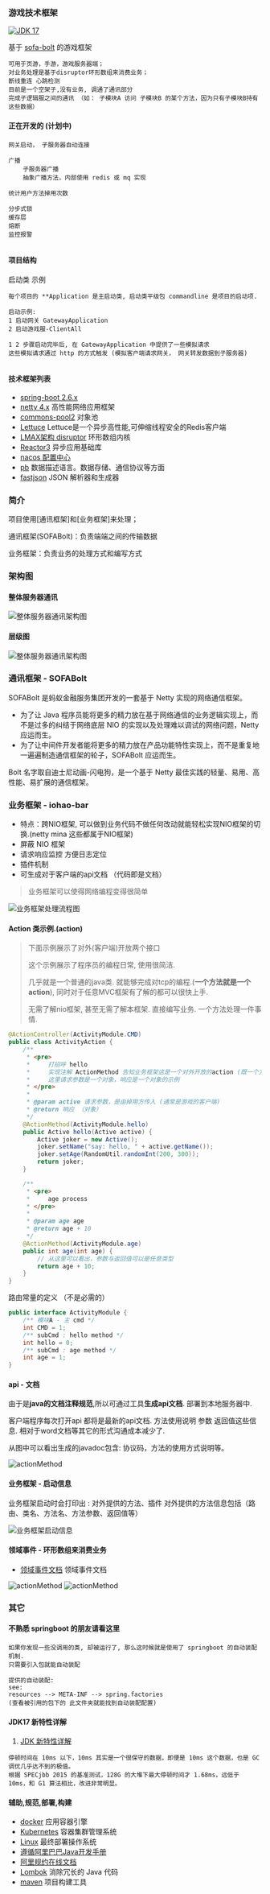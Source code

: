 ### 游戏技术框架
[![JDK 17](https://img.shields.io/badge/JDK-17-green.svg "JDK 17")]()

基于 [sofa-bolt](https://www.sofastack.tech/projects/sofa-bolt/overview/) 的游戏框架

```text
可用于页游，手游，游戏服务器端；
对业务处理是基于disruptor环形数组来消费业务；
断线重连 心跳检测 
目前是一个空架子,没有业务, 调通了通讯部分
完成子逻辑服之间的通讯 （如： 子模块A 访问 子模块B 的某个方法，因为只有子模块B持有这些数据）
```

#### 正在开发的 (计划中)

```text
网关启动， 子服务器自动连接

广播
    子服务器广播
    抽象广播方法，内部使用 redis 或 mq 实现
    
统计用户方法掉用次数

分步式锁
缓存层
熔断
监控报警


```

#### 项目结构
启动类 示例

```text
每个项目的 **Application 是主启动类, 启动类平级包 commandline 是项目的启动项.

启动示例:
1 启动网关 GatewayApplication
2 启动游戏服-ClientAll

1 2 步骤启动完毕后, 在 GatewayApplication 中提供了一些模拟请求
这些模拟请求通过 http 的方式触发 (模拟客户端请求网关， 网关转发数据到子服务器)
 
```

#### 技术框架列表

- [spring-boot 2.6.x](https://www.oschina.net/p/spring-boot)
- [netty 4.x](https://www.oschina.net/p/netty) 高性能网络应用框架
- [commons-pool2](https://www.oschina.net/p/commons-pool) 对象池
- [Lettuce](https://www.oschina.net/p/lettuce) Lettuce是一个异步高性能,可伸缩线程安全的Redis客户端
- [LMAX架构 disruptor](https://www.oschina.net/p/disruptor) 环形数组内核
- [Reactor3](https://www.oschina.net/p/reactor) 异步应用基础库
- [nacos 配置中心](https://www.oschina.net/p/nacos)
- [pb](https://www.oschina.net/p/protocol+buffers) 数据描述语言。数据存储、通信协议等方面
- [fastjson](https://www.oschina.net/p/fastjson) JSON 解析器和生成器



### 简介
项目使用[通讯框架]和[业务框架]来处理；

通讯框架(SOFABolt)：负责端端之间的传输数据

业务框架：负责业务的处理方式和编写方式


### 架构图

#### 整体服务器通讯
![整体服务器通讯架构图](doc/小游戏整体架构图.png)

#### 层级图
![整体服务器通讯架构图](doc/TCP层级图.png)


### 通讯框架 - SOFABolt
SOFABolt 是蚂蚁金融服务集团开发的一套基于 Netty 实现的网络通信框架。

- 为了让 Java 程序员能将更多的精力放在基于网络通信的业务逻辑实现上，而不是过多的纠结于网络底层 NIO 的实现以及处理难以调试的网络问题，Netty 应运而生。
- 为了让中间件开发者能将更多的精力放在产品功能特性实现上，而不是重复地一遍遍制造通信框架的轮子，SOFABolt 应运而生。

Bolt 名字取自迪士尼动画-闪电狗，是一个基于 Netty 最佳实践的轻量、易用、高性能、易扩展的通信框架。


### 业务框架 - iohao-bar
- 特点：跨NIO框架, 可以做到业务代码不做任何改动就能轻松实现NIO框架的切换.(netty mina 这些都属于NIO框架)
- 屏蔽 NIO 框架
- 请求响应监控 方便日志定位
- 插件机制
- 可生成对于客户端的api文档 （代码即是文档）

> 业务框架可以使得网络编程变得很简单

![业务框架处理流程图](doc/little-game/little-game.001.jpeg)



####  Action 类示例.(**action**)

> 下面示例展示了对外(客户端)开放两个接口
> 
> 这个示例展示了程序员的编程日常, 使用很简洁.
> 
> 几乎就是一个普通的java类. 就能够完成对tcp的编程.(**一个方法就是一个action**), 同时对于任意MVC框架有了解的都可以很快上手.
> 
> 无需了解nio框架, 甚至无需了解本框架. 直接编写业务. 一个方法处理一件事情.

```java
@ActionController(ActivityModule.CMD)
public class ActivityAction {
    /**
     * <pre>
     *     打招呼 hello
     *     实现注解 ActionMethod 告知业务框架这是一个对外开放的action (既一个方法就是一个对外的处理)
     *     这里请求参数是一个对象，响应是一个对象的示例
     * </pre>
     *
     * @param active 请求参数，是由掉用方传入 (通常是游戏的客户端)
     * @return 响应 （对象）
     */
    @ActionMethod(ActivityModule.hello)
    public Active hello(Active active) {
        Active joker = new Active();
        joker.setName("say: hello, " + active.getName());
        joker.setAge(RandomUtil.randomInt(200, 300));
        return joker;
    }

    /**
     * <pre>
     *     age process
     * </pre>
     *
     * @param age age
     * @return age + 10
     */
    @ActionMethod(ActivityModule.age)
    public int age(int age) {
        // 从这里可以看出，参数与返回值可以是任意类型
        return age + 10;
    }
}
```

路由常量的定义 （不是必需的）

```java
public interface ActivityModule {
    /** 模块A - 主 cmd */
    int CMD = 1;
    /** subCmd : hello method */
    int hello = 0;
    /** subCmd : age method */
    int age = 1;
}
```

#### api - 文档

由于是**java的文档注释规范**,所以可通过工具**生成api文档**. 部署到本地服务器中.

客户端程序每次打开api 都将是最新的api文档. 方法使用说明 参数 返回值这些信息. 相对于word文档等其它的形式沟通成本减少了.

从图中可以看出生成的javadoc包含: 协议码，方法的使用方式说明等。

![actionMethod](doc/iohao/action_method.jpg)



#### 业务框架 - 启动信息
业务框架启动时会打印出 : 对外提供的方法、插件
对外提供的方法信息包括（路由、类名、方法名、方法参数、返回值等）

![业务框架启动信息](doc/iohao/start_info.jpg)

#### 领域事件 - 环形数组来消费业务

- [领域事件文档](https://gitee.com/iohao/com-iohao-widget/tree/master/iohao-domain) 领域事件文档

![actionMethod](doc/little-game/little-game.002.jpeg)
![actionMethod](doc/little-game/little-game.003.jpeg)


### 其它
#### 不熟悉 springboot 的朋友请看这里

```text
如果你发现一些没调用的类, 却被运行了, 那么这时候就是使用了 springboot 的自动装配机制.
只需要引入包就能自动装配

提供的自动装配:
see:
resources --> META-INF --> spring.factories
(查看被引用的包下的 此文件夹就能找到自动装配配置)

```
#### JDK17 新特性详解

1. [JDK 新特性详解](https://my.oschina.net/mdxlcj/blog/3107021)

```text
停顿时间在 10ms 以下，10ms 其实是一个很保守的数据，即便是 10ms 这个数据，也是 GC 调优几乎达不到的极值。
根据 SPECjbb 2015 的基准测试，128G 的大堆下最大停顿时间才 1.68ms，远低于 10ms，和 G1 算法相比，改进非常明显。
```

#### 辅助,规范,部署,构建

- [docker](https://www.oschina.net/p/docker) 应用容器引擎
- [Kubernetes](https://www.oschina.net/p/kubernetes) 容器集群管理系统
- [Linux](https://www.oschina.net/p/linux) 最终部署操作系统
- [遵循阿里巴巴Java开发手册](https://github.com/alibaba/p3c "遵循阿里巴巴Java开发手册")
- [阿里规约在线文档](https://kangroo.gitee.io/ajcg/#/ "规约在线文档")
- [Lombok](https://www.oschina.net/p/lombok) 消除冗长的 Java 代码
- [maven](https://www.oschina.net/p/maven) 项目构建工具